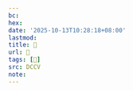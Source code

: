 ```yaml
---
bc:
hex:
date: '2025-10-13T10:28:18+08:00'
lastmod:
title: 􅤺
url: 􅤺
tags: [𥴱]
src: DCCV
note:
---
```

